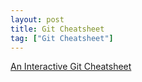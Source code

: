 ```yaml
---
layout: post
title: Git Cheatsheet
tag: ["Git Cheatsheet"]
---
```

[An Interactive Git Cheatsheet](https://ndpsoftware.com/git-cheatsheet.html)

<script src="https://gist.github.com/natasharamakrishnan/6bc04583f0597a5d37f91f501cc0d239.js"></script>